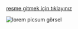 [resme gitmek için tıklayınız](https://picsum.photos/200/300)

![lorem picsum görsel](https://picsum.photos/200/300)